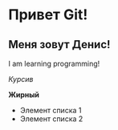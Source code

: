 # Привет Git!
## Меня зовут Денис!

I am learning programming!

*Курсив*

__Жирный__

+ Элемент списка 1
+ Элемент списка 2